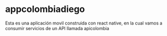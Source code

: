 # appcolombiadiego
Esta es una aplicación movil construida con react native, en la cual vamos a consumir servicios de un API llamada apicolombia
